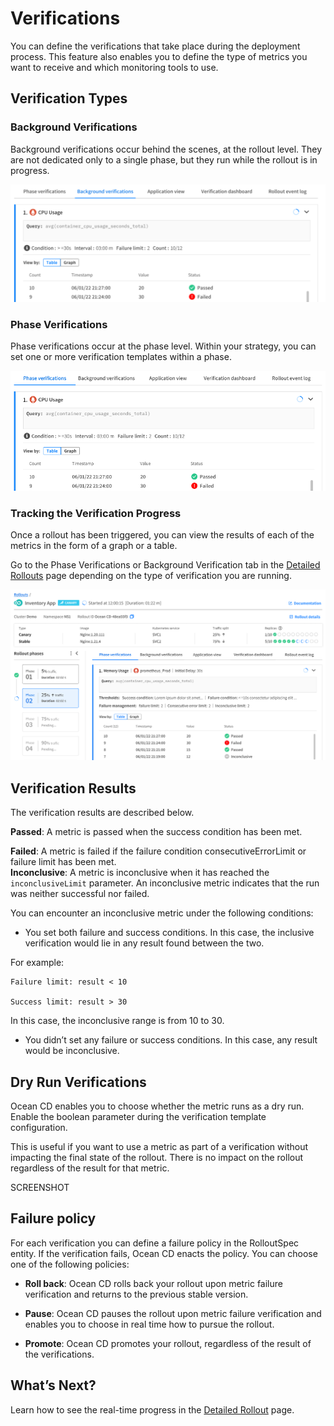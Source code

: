 # Verifications

You can define the verifications that take place during the deployment process. This feature also enables you to define the type of metrics you want to receive and which monitoring tools to use.  

## Verification Types

### Background Verifications

Background verifications occur behind the scenes, at the rollout level. They are not dedicated only to a single phase, but they run while the rollout is in progress.  

<img src="/ocean-cd/_media/background-verifications.png" />

### Phase Verifications

Phase verifications occur at the phase level. Within your strategy, you can set one or more verification templates within a phase.

<img src="/ocean-cd/_media/phase-verifications.png" />

###  Tracking the Verification Progress

Once a rollout has been triggered, you can view the results of each of the metrics in the form of a graph or a table.  

Go to the Phase Verifications or Background Verification tab in the [Detailed Rollouts](link) page depending on the type of verification you are running.

<img src="/ocean-cd/_media/verifications-01.png" />

## Verification Results

The verification results are described below.

**Passed**: A metric is passed when the success condition has been met.

**Failed**: A metric is failed if the failure condition consecutiveErrorLimit or failure limit has been met.  
**Inconclusive**: A metric is inconclusive when it has reached the `inconclusiveLimit` parameter. An inconclusive metric indicates that the run was neither successful nor failed.  

You can encounter an inconclusive metric under the following conditions:

* You set both failure and success conditions. In this case, the inclusive verification would lie in any result found between the two.  

For example:    

```
Failure limit: result < 10      

Success limit: result > 30
```

In this case, the inconclusive range is from 10 to 30.

* You didn’t set any failure or success conditions. In this case, any result would be inconclusive.

## Dry Run Verifications

Ocean CD enables you to choose whether the metric runs as a dry run. Enable the boolean parameter during the verification template configuration.  

This is useful if you want to use a metric as part of a verification without impacting the final state of the rollout. There is no impact on the rollout regardless of the result for that metric.

SCREENSHOT

## Failure policy

For each verification you can define a failure policy in the RolloutSpec entity. If the verification fails, Ocean CD enacts the policy. You can choose one of the following policies:   

* **Roll back**: Ocean CD rolls back your rollout upon metric failure verification and returns to the previous stable version.    

* **Pause**: Ocean CD pauses the rollout upon metric failure verification and enables you to choose in real time how to pursue the rollout.  

* **Promote**: Ocean CD promotes your rollout, regardless of the result of the verifications.  

## What’s Next?

Learn how to see the real-time progress in the [Detailed Rollout](ocean-cd/tutorials/view-rollouts/detailed-rollout) page.
